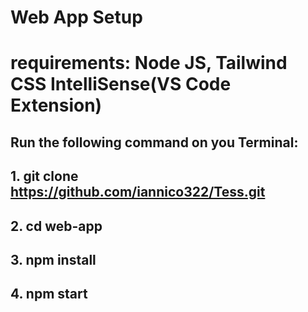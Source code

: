 # Web App Setup

# requirements: Node JS, Tailwind CSS IntelliSense(VS Code Extension)


## Run the following command on you Terminal:

## 1. git clone https://github.com/iannico322/Tess.git
## 2. cd web-app
## 3. npm install
## 4. npm start



